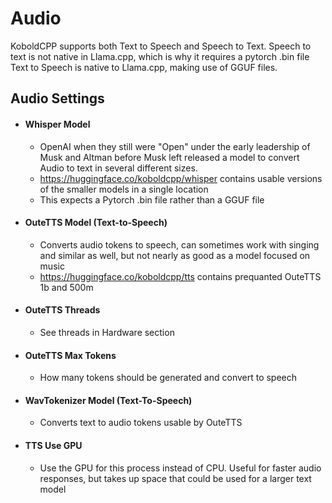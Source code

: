 # Audio
KoboldCPP supports both Text to Speech and Speech to Text.
Speech to text is not native in Llama.cpp, which is why it requires a pytorch .bin file
Text to Speech is native to Llama.cpp, making use of GGUF files.

## Audio Settings
- #### Whisper Model
    - OpenAI when they still were "Open" under the early leadership of Musk and Altman before Musk left released a model to convert Audio to text in several different sizes.
    - https://huggingface.co/koboldcpp/whisper contains usable versions of the smaller models in a single location
    - This expects a Pytorch .bin file rather than a GGUF file
- #### OuteTTS Model (Text-to-Speech)
    - Converts audio tokens to speech, can sometimes work with singing and similar as well, but not nearly as good as a model focused on music
    - https://huggingface.co/koboldcpp/tts contains prequanted OuteTTS 1b and 500m
- #### OuteTTS Threads
    - See threads in Hardware section
- #### OuteTTS Max Tokens
    - How many tokens should be generated and convert to speech
- #### WavTokenizer Model (Text-To-Speech)
    - Converts text to audio tokens usable by OuteTTS
- #### TTS Use GPU
    - Use the GPU for this process instead of CPU. Useful for faster audio responses, but takes up space that could be used for a larger text model
